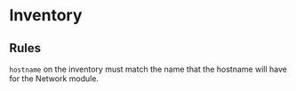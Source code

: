 # Inventory

## Rules
`hostname` on the inventory must match the name that the hostname will have for the Network module.